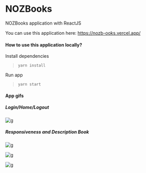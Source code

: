 # NOZBooks

NOZBooks application with ReactJS

You can use this application here: https://nozb-ooks.vercel.app/

#### How to use this application locally?

Install dependencies

> `yarn install`

Run app

> `yarn start`

#### App gifs

##### Login/Home/Logout

![g](images/CPT2203100931-1149x740.gif)

##### Responsiveness and Description Book

![g](images/CPT2203100920-360x640.gif)

![g](images/CPT2203100938-1149x740.gif)

![g](images/CPT2203100941-1149x740.gif)
